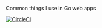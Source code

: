 Common things I use in Go web apps

[![CircleCI](https://circleci.com/gh/tizz98/eli/tree/master.svg?style=svg)](https://circleci.com/gh/tizz98/eli/tree/master)
